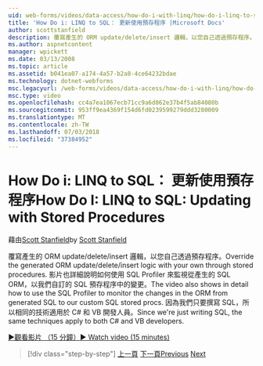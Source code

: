 ```yaml
---
uid: web-forms/videos/data-access/how-do-i-with-linq/how-do-i-linq-to-sql-updating-with-stored-procedures
title: 'How Do i: LINQ to SQL： 更新使用預存程序 |Microsoft Docs'
author: scottstanfield
description: 覆寫產生的 ORM update/delete/insert 邏輯，以您自己透過預存程序。 影片也會顯示在詳細資料中如何使用 SQL Profiler，以...
ms.author: aspnetcontent
manager: wpickett
ms.date: 03/13/2008
ms.topic: article
ms.assetid: b041ea07-a174-4a57-b2a8-4ce64232bdae
ms.technology: dotnet-webforms
msc.legacyurl: /web-forms/videos/data-access/how-do-i-with-linq/how-do-i-linq-to-sql-updating-with-stored-procedures
msc.type: video
ms.openlocfilehash: cc4a7ea1067ecb71cc9a6d862e37b4f5ab84080b
ms.sourcegitcommit: 953ff9ea4369f154d6fd0239599279ddd3280009
ms.translationtype: MT
ms.contentlocale: zh-TW
ms.lasthandoff: 07/03/2018
ms.locfileid: "37384952"
---
```

<a name="how-do-i-linq-to-sql-updating-with-stored-procedures"></a><span data-ttu-id="54385-104">How Do i: LINQ to SQL： 更新使用預存程序</span><span class="sxs-lookup"><span data-stu-id="54385-104">How Do I: LINQ to SQL: Updating with Stored Procedures</span></span>
====================
<span data-ttu-id="54385-105">藉由[Scott Stanfield](https://github.com/scottstanfield)</span><span class="sxs-lookup"><span data-stu-id="54385-105">by [Scott Stanfield](https://github.com/scottstanfield)</span></span>

<span data-ttu-id="54385-106">覆寫產生的 ORM update/delete/insert 邏輯，以您自己透過預存程序。</span><span class="sxs-lookup"><span data-stu-id="54385-106">Override the generated ORM update/delete/insert logic with your own through stored procedures.</span></span> <span data-ttu-id="54385-107">影片也詳細說明如何使用 SQL Profiler 來監視從產生的 SQL ORM，以我們自訂的 SQL 預存程序中的變更。</span><span class="sxs-lookup"><span data-stu-id="54385-107">The video also shows in detail how to use the SQL Profiler to monitor the changes in the ORM from generated SQL to our custom SQL stored procs.</span></span> <span data-ttu-id="54385-108">因為我們只要撰寫 SQL，所以相同的技術適用於 C# 和 VB 開發人員。</span><span class="sxs-lookup"><span data-stu-id="54385-108">Since we're just writing SQL, the same techniques apply to both C# and VB developers.</span></span>

[<span data-ttu-id="54385-109">&#9654;觀看影片 （15 分鐘）</span><span class="sxs-lookup"><span data-stu-id="54385-109">&#9654; Watch video (15 minutes)</span></span>](https://channel9.msdn.com/Blogs/ASP-NET-Site-Videos/how-do-i-linq-to-sql-updating-with-stored-procedures)

> [!div class="step-by-step"]
> <span data-ttu-id="54385-110">[上一頁](how-do-i-linq-to-sql-using-stored-procedures.md)
> [下一頁](how-do-i-linq-to-sql-executing-arbitrary-sql.md)</span><span class="sxs-lookup"><span data-stu-id="54385-110">[Previous](how-do-i-linq-to-sql-using-stored-procedures.md)
[Next](how-do-i-linq-to-sql-executing-arbitrary-sql.md)</span></span>
